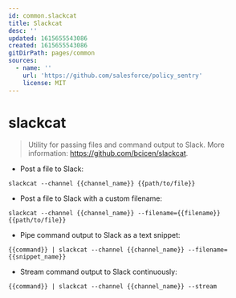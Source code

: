 ```yaml
---
id: common.slackcat
title: Slackcat
desc: ''
updated: 1615655543086
created: 1615655543086
gitDirPath: pages/common
sources:
  - name: ''
    url: 'https://github.com/salesforce/policy_sentry'
    license: MIT
---
```

# slackcat

> Utility for passing files and command output to Slack.
> More information: <https://github.com/bcicen/slackcat>.

- Post a file to Slack:

`slackcat --channel {{channel_name}} {{path/to/file}}`

- Post a file to Slack with a custom filename:

`slackcat --channel {{channel_name}} --filename={{filename}} {{path/to/file}}`

- Pipe command output to Slack as a text snippet:

`{{command}} | slackcat --channel {{channel_name}} --filename={{snippet_name}}`

- Stream command output to Slack continuously:

`{{command}} | slackcat --channel {{channel_name}} --stream`

